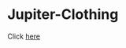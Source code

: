 # Jupiter-Clothing
 Click [here](https://app.powerbi.com/links/vBXKnKDsGf?ctid=e1382191-cd3f-4dd9-a1c3-0ceb4f0065f1&pbi_source=linkShare)
